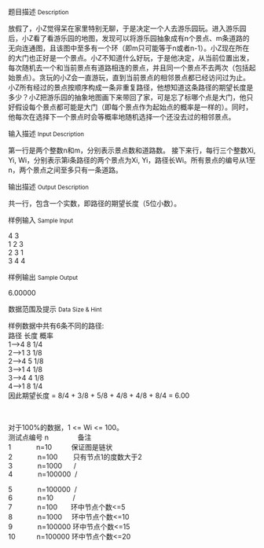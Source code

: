 <div class="panel panel-default">
<div class="area-title">
<span>
题目描述
<small>Description</small>
</span></div>
<div class="panel-body">

<p><span>放假了，小Z觉得呆在家里特别无聊，于是决定一个人去游乐园玩。进入游乐园后，小Z看了看游乐园的地图，发现可以将游乐园抽象成有n个景点、m条道路的无向连通图，且该图中至多有一个环（即m只可能等于n或者n-1）。小Z现在所在的大门也正好是一个景点。小Z不知道什么好玩，于是他决定，从当前位置出发，每次随机去一个和当前景点有道路相连的景点，并且同一个景点不去两次（包括起始景点）。贪玩的小Z会一直游玩，直到当前景点的相邻景点都已经访问过为止。小Z所有经过的景点按顺序构成一条非重复路径，他想知道这条路径的期望长度是多少？小Z把游乐园的抽象地图画下来带回了家，可是忘了标哪个点是大门，他只好假设每个景点都可能是大门（即每个景点作为起始点的概率是一样的）。同时，他每次在选择下一个景点时会等概率地随机选择一个还没去过的相邻景点。</span></p>

</div>
</div>

<div class="panel panel-default">
<div class="area-title">
<span>
输入描述
<small>Input Description</small>
</span></div>
<div class="panel-body">
<p><span>第一行是两个整数n和m，分别表示景点数和道路数。 接下来行，每行三个整数Xi, Yi, Wi，分别表示第i条路径的两个景点为Xi, Yi，路径长Wi。所有景点的编号从1至n，两个景点之间至多只有一条道路。</span></p>

</div>
</div>
<div  class="panel panel-default">
<div class="area-title">
<span>
输出描述
<small>Output Description</small>
</span></div>
<div class="panel-body">

<p><span>共一行，包含一个实数，即路径的期望长度（5位小数）。</span></p>

</div>
</div>


<div class="panel panel-default">
<div class="area-title">
<span>
样例输入
<small>Sample Input</small>
</span></div>
<div class="panel-body">
<p><span>4 3 </span><br><span>1 2 3 </span><br><span>2 3 1 </span><br><span>3 4 4</span></p>

</div>
</div>

<div class="panel panel-default">
<div class="area-title">
<span>
样例输出
<small>Sample Output</small>
</span></div>
<div class="panel-body">
<p><span>6.00000</span></p>

</div>
</div>

<div class="panel panel-default">
<div class="area-title">
<span>
数据范围及提示
<small>Data Size & Hint</small>
</span></div>
<div class="panel-body">
<p><span>样例数据中共有6条不同的路径:<br> 路径 长度 概率 </span><br><span>1--&gt;4 8 1/4 </span><br><span>2--&gt;1 3 1/8 </span><br><span>2--&gt;4 5 1/8 </span><br><span>3--&gt;1 4 1/8 </span><br><span>3--&gt;4 4 1/8 </span><br><span>4--&gt;1 8 1/4 </span><br><span>因此期望长度 = 8/4 + 3/8 + 5/8 + 4/8 + 4/8 + 8/4 = 6.00</span></p>
<p> </p>
<p><span>对于100%的数据，1 &lt;= Wi &lt;= 100。<br> 测试点编号 n               备注 </span><br><span>1             n=10          保证图是链状 </span><br><span>2             n=100        只有节点1的度数大于2 </span><br><span>3             n=1000      / </span><br><span>4             n=100000  /</span></p>
<p><span>5             n=100000  / </span><br><span>6             n=10          / </span><br><span>7             n=100       环中节点个数&lt;=5 </span><br><span>8             n=1000     环中节点个数&lt;=10 </span><br><span>9             n=100000 环中节点个数&lt;=15 </span><br><span>10           n=100000 环中节点个数&lt;=20 </span></p>
</div>
</div>